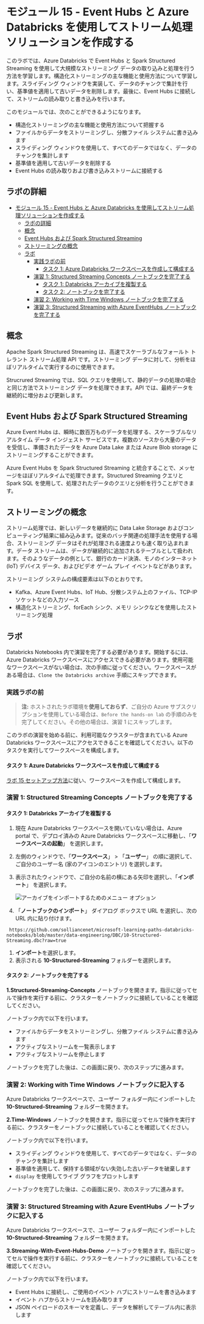 ﻿# モジュール 15 - Event Hubs と Azure Databricks を使用してストリーム処理ソリューションを作成する

このラボでは、Azure Databricks で Event Hubs と Spark Structured Streaming を使用して大規模なストリーミング データの取り込みと処理を行う方法を学習します。構造化ストリーミングの主な機能と使用方法について学習します。スライディング ウィンドウを実装して、データのチャンクで集計を行い、基準値を適用して古いデータを削除します。最後に、Event Hubs に接続して、ストリームの読み取りと書き込みを行います。

このモジュールでは、次のことができるようになります。

- 構造化ストリーミングの主な機能と使用方法について把握する
- ファイルからデータをストリーミングし、分散ファイル システムに書き込みます
- スライディング ウィンドウを使用して、すべてのデータではなく、データのチャンクを集計します
- 基準値を適用して古いデータを削除する
- Event Hubs の読み取りおよび書き込みストリームに接続する

## ラボの詳細

- [モジュール 15 - Event Hubs と Azure Databricks を使用してストリーム処理ソリューションを作成する](#module-15---create-a-stream-processing-solution-with-event-hubs-and-azure-databricks)
  - [ラボの詳細](#lab-details)
  - [概念](#concepts)
  - [Event Hubs および Spark Structured Streaming](#event-hubs-and-spark-structured-streaming)
  - [ストリーミングの概念](#streaming-concepts)
  - [ラボ](#lab)
    - [実践ラボの前](#before-the-hands-on-lab)
      - [タスク 1: Azure Databricks ワークスペースを作成して構成する](#task-1-create-and-configure-the-azure-databricks-workspace)
    - [演習 1: Structured Streaming Concepts ノートブックを完了する](#exercise-1-complete-the-structured-streaming-concepts-notebook)
      - [タスク 1: Databricks アーカイブを複製する](#task-1-clone-the-databricks-archive)
      - [タスク 2: ノートブックを完了する](#task-2-complete-the-notebook)
    - [演習 2: Working with Time Windows ノートブックを完了する](#exercise-2-complete-the-working-with-time-windows-notebook)
    - [演習 3: Structured Streaming with Azure EventHubs ノートブックを完了する](#exercise-3-complete-the-structured-streaming-with-azure-eventhubs-notebook)

## 概念

Apache Spark Structured Streaming は、高速でスケーラブルなフォールト トレラント ストリーム処理 API です。ストリーミング データに対して、分析をほぼリアルタイムで実行するのに使用できます。

Strucrured Streaming では、SQL クエリを使用して、静的データの処理の場合と同じ方法でストリーミング データを処理できます。API では、最終データを継続的に増分および更新します。

## Event Hubs および Spark Structured Streaming

Azure Event Hubs は、瞬時に数百万ものデータを処理する、スケーラブルなリアルタイム データ インジェスト サービスです。複数のソースから大量のデータを受信し、準備されたデータを Azure Data Lake または Azure Blob storage にストリーミングすることができます。

Azure Event Hubs を Spark Structured Streaming と統合することで、メッセージをほぼリアルタイムで処理できます。Structured Streaming クエリと Spark SQL を使用して、処理されたデータのクエリと分析を行うことができます。

## ストリーミングの概念

ストリーム処理では、新しいデータを継続的に Data Lake Storage およびコンピューティング結果に組み込みます。従来のバッチ関連の処理手法を使用する場合、ストリーミング データはそれが処理される速度よりも速く取り込まれます。データ ストリームは、データが継続的に追加されるテーブルとして扱われます。そのようなデータの例として、銀行のカード決済、モノのインターネット (IoT) デバイス データ、およびビデオ ゲーム プレイ イベントなどがあります。

ストリーミング システムの構成要素は以下のとおりです。

- Kafka、Azure Event Hubs、IoT Hub、分散システム上のファイル、TCP-IP ソケットなどの入力ソース
- 構造化ストリーミング、forEach シンク、メモリ シンクなどを使用したストリーミング処理

## ラボ

Databricks Notebooks 内で演習を完了する必要があります。開始するには、Azure Databricks ワークスペースにアクセスできる必要があります。使用可能なワークスペースがない場合は、次の手順に従ってください。ワークスペースがある場合は、`Clone the Databricks archive` 手順にスキップできます。

### 実践ラボの前

> **注:** ホストされたラボ環境を**使用しておらず**、ご自分の Azure サブスクリプションを使用している場合は、`Before the hands-on lab` の手順のみを完了してください。その他の場合は、演習 1 にスキップします。

このラボの演習を始める前に、利用可能なクラスターが含まれている Azure Databricks ワークスペースにアクセスできることを確認してください。以下のタスクを実行してワークスペースを構成します。

#### タスク 1: Azure Databricks ワークスペースを作成して構成する

[ラボ 15 セットアップ方法](https://github.com/solliancenet/microsoft-data-engineering-ilt-deploy/blob/main/setup/15/lab-01-setup.md)に従い、ワークスペースを作成して構成します。

### 演習 1: Structured Streaming Concepts ノートブックを完了する

#### タスク 1: Databricks アーカイブを複製する

1. 現在 Azure Databricks ワークスペースを開いていない場合は、Azure portal で、デプロイ済みの Azure Databricks ワークスペースに移動し、「**ワークスペースの起動**」 を選択します。
1. 左側のウィンドウで、「**ワークスペース**」  >  「**ユーザー**」 の順に選択して、ご自分のユーザー名 (家のアイコンのエントリ) を選択します。
1. 表示されたウィンドウで、ご自分の名前の横にある矢印を選択し、「**インポート**」 を選択します。

    ![アーカイブをインポートするためのメニュー オプション](media/import-archive.png)

1. 「**ノートブックのインポート**」 ダイアログ ボックスで URL を選択し、次の URL 内に貼り付けます。

 ```
  https://github.com/solliancenet/microsoft-learning-paths-databricks-notebooks/blob/master/data-engineering/DBC/10-Structured-Streaming.dbc?raw=true
 ```

1. **インポート**を選択します。
1. 表示される **10-Structured-Streaming** フォルダーを選択します。

#### タスク 2: ノートブックを完了する

**1.Structured-Streaming-Concepts** ノートブックを開きます。指示に従ってセルで操作を実行する前に、クラスターをノートブックに接続していることを確認してください。

ノートブック内で以下を行います。

- ファイルからデータをストリーミングし、分散ファイル システムに書き込みます
- アクティブなストリームを一覧表示します
- アクティブなストリームを停止します

ノートブックを完了した後は、この画面に戻り、次のステップに進みます。

### 演習 2: Working with Time Windows ノートブックに記入する

Azure Databricks ワークスペースで、ユーザー フォルダー内にインポートした **10-Structured-Streaming** フォルダーを開きます。

**2.Time-Windows** ノートブックを開きます。指示に従ってセルで操作を実行する前に、クラスターをノートブックに接続していることを確認してください。

ノートブック内で以下を行います。

- スライディング ウィンドウを使用して、すべてのデータではなく、データのチャンクを集計します
- 基準値を適用して、保持する領域がない失効した古いデータを破棄します
-  `display` を使用してライブ グラフをプロットします

ノートブックを完了した後は、この画面に戻り、次のステップに進みます。

### 演習 3: Structured Streaming with Azure EventHubs ノートブックに記入する

Azure Databricks ワークスペースで、ユーザー フォルダー内にインポートした **10-Structured-Streaming** フォルダーを開きます。

**3.Streaming-With-Event-Hubs-Demo** ノートブックを開きます。指示に従ってセルで操作を実行する前に、クラスターをノートブックに接続していることを確認してください。

ノートブック内で以下を行います。

- Event Hubs に接続し、ご使用のイベント ハブにストリームを書き込みます
- イベント ハブからストリームを読み取ります
- JSON ペイロードのスキーマを定義し、データを解析してテーブル内に表示します
